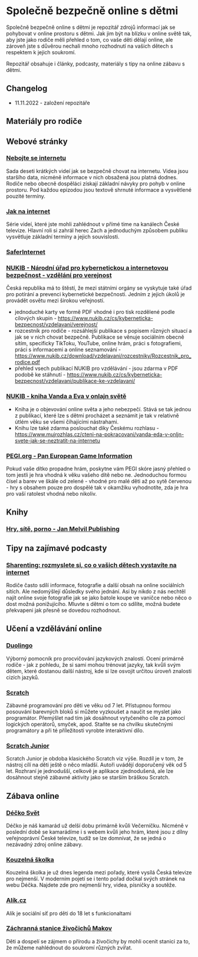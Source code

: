 # Společně bezpečně online s dětmi

Společně bezpečně online s dětmi je repozitář zdrojů informací jak se pohybovat v online prostoru s dětmi. Jak jim být na blízku v online světě tak, aby jste jako rodiče měli přehled o tom, co vaše děti dělají online, ale zároveň jste s důvěrou nechali mnoho rozhodnutí na vašich dětech s respektem k jejich soukromí.

Repozitář obsahuje i články, podcasty, materiály s tipy na online zábavu s dětmi.


## Changelog

- 11.11.2022 - založení repozitáře


## Materiály pro rodiče
## Webové stránky
### [Nebojte se internetu](https://www.nebojteseinternetu.cz)
Sada deseti krátkých videí jak se bezpečně chovat na internetu. Videa jsou staršího data, nicméně informace v nich obsažená jsou platná dodnes. Rodiče nebo obecně dospěláci získají základní návyky pro pohyb v online prostoru. Pod každou epizodou jsou textově shrnuté informace a vysvětlené pouzité termíny.

### [Jak na internet](https://www.jaknainternet.cz/)
Série videí, které jste mohli zahlédnout v přímé time na kanálech České televize. Hlavní roli si zahrál herec Zach a jednoduchým způsobem publiku vysvětluje základní termíny a jejich souvislosti.

### [SaferInternet](https://www.saferinternet.cz/)

### [NUKIB - Národní úřad pro kybernetickou a internetovou bezpečnost - vzdělání pro verejnost](https://www.nukib.cz/cs/kyberneticka-bezpecnost/vzdelavani/verejnost/)
Česká republika má to štěstí, že mezi státními orgány se vyskytuje také úřad pro potírání a prevenci kybernetické bezpečnosti. Jedním z jejich úkolů je provádět osvětu mezi širokou veřejností.
- jednoduché karty ve formě PDF vhodné i pro tisk rozdělené podle cílových skupin - https://www.nukib.cz/cs/kyberneticka-bezpecnost/vzdelavani/verejnost/
- rozcestník pro rodiče - rozsáhlejší publikace s popisem různých situací a jak se v nich chovat bezpečně. Publikace se věnuje sociálním obecně sítím, specificky TikToku, YouTube, online hrám, práci s fotografiemi, práci s informacemi a online seznamování - https://www.nukib.cz/download/vzdelavani/rozcestniky/Rozcestnik_pro_rodice.pdf
- přehled vsech publikací NUKIB pro vzdělávání - jsou zdarma v PDF podobě ke stáhnutí - https://www.nukib.cz/cs/kyberneticka-bezpecnost/vzdelavani/publikace-ke-vzdelavani/

### [NUKIB - kniha Vanda a Eva v onlajn světě](https://nukib.cz/download/vzdelavani/rozcestniky/Vanda_a_Eda_v_Onljn_svete_kniha_s_kartami.pdf) 
- Kniha je o objevování online světa a jeho nebezpečí. Stává se tak jednou z publikací, které lze s dětmi procházet a seznámit je tak v relativně útlém věku se všemi číhajícími nástrahami.
- Knihu lze také zdarma poslouchat diky Českému rozhlasu - https://www.mujrozhlas.cz/cteni-na-pokracovani/vanda-eda-v-onljn-svete-jak-se-neztratit-na-internetu

### [PEGI.org - Pan European Game Information](https://pegi.info/)
Pokud vaše dítko propadne hrám, poskytne vám PEGI skóre jasný přehled o tom jestli je hra vhodná k věku vašeho dítě nebo ne. Jednoduchou formou čísel a barev ve škále od zelené - vhodné pro malé děti až po sytě červenou - hry s obsahem pouze pro dospělé tak v okamžiku vyhodnotíte, zda je hra pro vaší ratolest vhodná nebo nikoliv.

## Knihy
### [Hry, sítě, porno - Jan Melvil Publishing](https://www.melvil.cz/kniha-hry-site-porno/)

## Tipy na zajímavé podcasty
### [Sharenting: rozmyslete si, co o vašich dětech vystavíte na internet](https://podcasts.google.com/feed/aHR0cHM6Ly9hcGkubXVqcm96aGxhcy5jei9yc3MvcG9kY2FzdC85Mzg1ZWY4NC1jNzEwLTM4ZTAtYjczMS0xMjJlYjIyNmZkNGMucnNz/episode/YTZjY2U3NWEtNDY3Mi00OTQwLWEzMzctN2NkZTU5ZDQ4MTM2?ep=1)
Rodiče často sdílí informace, fotografie a další obsah na online sociálních sítích. Ale nedomýšlejí důsledky svého jednání. Asi by nikdo z nás nechtěl najít online svoje fotografie jak se jako batole koupe ve vaničce nebo něco o dost možná ponižujícího. Mluvte s dětmi o tom co sdílíte, možná budete překvapeni jak přesně se dovedou rozhodnout.

## Učení a vzdělávání online
### [Duolingo](https://www.duolingo.com/)
Výborný pomocník pro procvičování jazykových znalostí. Ocení primárně rodiče - jak z pohledu, že si sami mohou trénovat jazyky, tak kvůli svým dětem, které dostanou další nástroj, kde si lze osvojit určitou úroveň znalosti cizích jazyků.


### [Scratch](https://scratch.mit.edu/) 
Zábavné programování pro děti ve věku od 7 let. Přístupnou formou posouvání barevných bloků si můžete vyzkoušet a naučit se myslet jako programátor. Přemýšlet nad tím jak dosáhnout vytyčeného cíle za pomocí logických operátorů, smyček, apod. Staňte se na chvilku skutečnými programátory a při té příležitosti vyrobte interaktivní dílo.

### [Scratch Junior](https://www.scratchjr.org/) 
Scratch Junior je obdoba klasického Scratch viz výše. Rozdíl je v tom, že nástroj cílí na děti ještě o něco mladší. Autoři uvádějí doporučený věk od 5 let. Rozhraní je jednodušší, celkově je aplikace zjednodušená, ale lze dosáhnout stejně zábavné aktivity jako se starším bráškou Scratch.

## Zábava online
### [Déčko Svět ](https://decko.ceskatelevize.cz/hry)
Déčko je náš kamarád už delší dobu primárně kvůli Večerníčku. Nicméně v poslední době se kamarádíme i s webem kvůli jeho hrám, které jsou z dílny veřejnoprávní České televize, tudíž se lze domnívat, že se jedná o nezávadný zdroj online zábavy.

### [Kouzelná školka](https://decko.ceskatelevize.cz/kouzelna-skolka)
Kouzelná školka je už dnes legenda mezi pořady, které vysílá Česká televize pro nejmenší. V moderním pojetí se i tento pořad dočkal svých stránek na webu Déčka. Najdete zde pro nejmenší hry, videa, písničky a soutěže.

### [Alík.cz](https://www.alik.cz)
Alík je sociální síť pro děti do 18 let s funkcionaltami 

### [Záchranná stanice živočichů Makov](https://www.makov.cz/webkamera.html)
Děti a dospelí se zájmem o přírodu a živočichy by mohli ocenit  stanici za to, že můžeme nahlédnout do soukromí různých zvířat.
